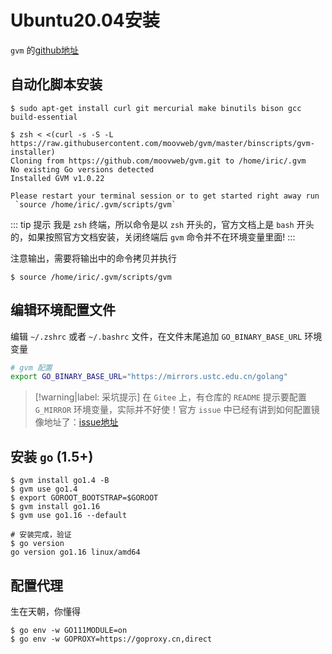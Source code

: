 # Ubuntu20.04安装

`gvm` 的[github地址](https://github.com/moovweb/gvm)

## 自动化脚本安装

```shell
$ sudo apt-get install curl git mercurial make binutils bison gcc build-essential

$ zsh < <(curl -s -S -L https://raw.githubusercontent.com/moovweb/gvm/master/binscripts/gvm-installer)
Cloning from https://github.com/moovweb/gvm.git to /home/iric/.gvm
No existing Go versions detected
Installed GVM v1.0.22

Please restart your terminal session or to get started right away run
 `source /home/iric/.gvm/scripts/gvm`
```

::: tip 提示
我是 `zsh` 终端，所以命令是以 `zsh` 开头的，官方文档上是 `bash` 开头的，如果按照官方文档安装，关闭终端后 `gvm` 命令并不在环境变量里面!
:::

注意输出，需要将输出中的命令拷贝并执行

```shell
$ source /home/iric/.gvm/scripts/gvm
```

## 编辑环境配置文件

编辑 `~/.zshrc` 或者 `~/.bashrc` 文件，在文件末尾追加 `GO_BINARY_BASE_URL` 环境变量

```bash
# gvm 配置
export GO_BINARY_BASE_URL="https://mirrors.ustc.edu.cn/golang"
```

> [!warning|label: 采坑提示]
> 在 `Gitee` 上，有仓库的 `README` 提示要配置 `G_MIRROR` 环境变量，实际并不好使！官方 `issue` 中已经有讲到如何配置镜像地址了：[issue地址](https://github.com/moovweb/gvm/issues/192)

## 安装 `go` (1.5+)

```shell
$ gvm install go1.4 -B
$ gvm use go1.4
$ export GOROOT_BOOTSTRAP=$GOROOT
$ gvm install go1.16
$ gvm use go1.16 --default

# 安装完成，验证
$ go version
go version go1.16 linux/amd64
```

## 配置代理

生在天朝，你懂得

```shell
$ go env -w GO111MODULE=on
$ go env -w GOPROXY=https://goproxy.cn,direct
```
